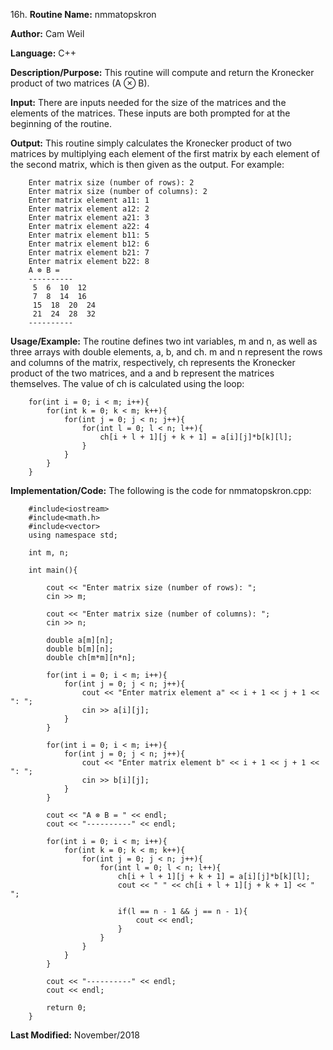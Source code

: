 16h. **Routine Name:**           nmmatopskron

   **Author:** Cam Weil

   **Language:** C++

   **Description/Purpose:** This routine will compute and return the Kronecker product of two matrices (A ⊗ B).
   
   **Input:** There are inputs needed for the size of the matrices and the elements of the matrices. These inputs are both prompted for at the beginning of the routine.

   **Output:** This routine simply calculates the Kronecker product of two matrices by multiplying each element of the first matrix by each element of the second matrix, which is then given as the output. For example:
   
        Enter matrix size (number of rows): 2
        Enter matrix size (number of columns): 2
        Enter matrix element a11: 1
        Enter matrix element a12: 2
        Enter matrix element a21: 3
        Enter matrix element a22: 4
        Enter matrix element b11: 5
        Enter matrix element b12: 6
        Enter matrix element b21: 7
        Enter matrix element b22: 8
        A ⊗ B = 
        ----------
         5  6  10  12 
         7  8  14  16 
         15  18  20  24 
         21  24  28  32 
        ----------

   **Usage/Example:** The routine defines two int variables, m and n, as well as three arrays with double elements, a, b, and ch. m and n represent the rows and columns of the matrix, respectively, ch represents the Kronecker product of the two matrices, and a and b represent the matrices themselves. The value of ch is calculated using the loop:
   
        for(int i = 0; i < m; i++){
            for(int k = 0; k < m; k++){
                for(int j = 0; j < n; j++){
                    for(int l = 0; l < n; l++){
                        ch[i + l + 1][j + k + 1] = a[i][j]*b[k][l];
                    }
                }
            }
        }

   **Implementation/Code:** The following is the code for nmmatopskron.cpp:

        #include<iostream>
        #include<math.h>
        #include<vector>
        using namespace std;

        int m, n;

        int main(){

            cout << "Enter matrix size (number of rows): ";
            cin >> m;

            cout << "Enter matrix size (number of columns): ";
            cin >> n;

            double a[m][n];
            double b[m][n];
            double ch[m*m][n*n];

            for(int i = 0; i < m; i++){
                for(int j = 0; j < n; j++){
                    cout << "Enter matrix element a" << i + 1 << j + 1 << ": ";
                    cin >> a[i][j];
                }
            }
            
            for(int i = 0; i < m; i++){
                for(int j = 0; j < n; j++){
                    cout << "Enter matrix element b" << i + 1 << j + 1 << ": ";
                    cin >> b[i][j];
                }
            }

            cout << "A ⊗ B = " << endl;
            cout << "----------" << endl;

            for(int i = 0; i < m; i++){
                for(int k = 0; k < m; k++){
                    for(int j = 0; j < n; j++){
                        for(int l = 0; l < n; l++){
                            ch[i + l + 1][j + k + 1] = a[i][j]*b[k][l];
                            cout << " " << ch[i + l + 1][j + k + 1] << " ";

                            if(l == n - 1 && j == n - 1){
                                cout << endl;
                            }
                        }
                    }
                }
            }

            cout << "----------" << endl;
            cout << endl;

            return 0;
        }

   **Last Modified:** November/2018
